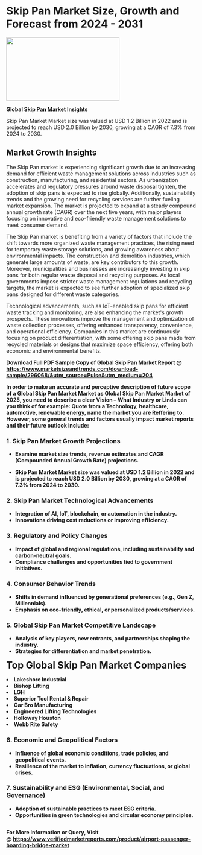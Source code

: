 <H1>Skip Pan Market Size, Growth and Forecast from 2024 - 2031</H1><img class="aligncenter size-medium wp-image-584254" src="https://thirdeyenews.in/wp-content/uploads/2024/09/Global-Market-Research-300x168.jpeg" alt="" width="300" height="168" /><p><strong>Global&nbsp;<a href="https://www.marketsizeandtrends.com/download-sample/296068/&amp;utm_source=Pulse&amp;utm_medium=204">Skip Pan Market</a> Insights</strong></p><p>Skip Pan Market Market size was valued at USD 1.2 Billion in 2022 and is projected to reach USD 2.0 Billion by 2030, growing at a CAGR of 7.3% from 2024 to 2030.</p><p><h2>Market Growth Insights</h2> <p>The Skip Pan market is experiencing significant growth due to an increasing demand for efficient waste management solutions across industries such as construction, manufacturing, and residential sectors. As urbanization accelerates and regulatory pressures around waste disposal tighten, the adoption of skip pans is expected to rise globally. Additionally, sustainability trends and the growing need for recycling services are further fueling market expansion. The market is projected to expand at a steady compound annual growth rate (CAGR) over the next five years, with major players focusing on innovative and eco-friendly waste management solutions to meet consumer demand.</p> <p><strong></strong></p> <p>The Skip Pan market is benefiting from a variety of factors that include the shift towards more organized waste management practices, the rising need for temporary waste storage solutions, and growing awareness about environmental impacts. The construction and demolition industries, which generate large amounts of waste, are key contributors to this growth. Moreover, municipalities and businesses are increasingly investing in skip pans for both regular waste disposal and recycling purposes. As local governments impose stricter waste management regulations and recycling targets, the market is expected to see further adoption of specialized skip pans designed for different waste categories.</p> <p>Technological advancements, such as IoT-enabled skip pans for efficient waste tracking and monitoring, are also enhancing the market's growth prospects. These innovations improve the management and optimization of waste collection processes, offering enhanced transparency, convenience, and operational efficiency. Companies in this market are continuously focusing on product differentiation, with some offering skip pans made from recycled materials or designs that maximize space efficiency, offering both economic and environmental benefits.</p> <p><strong></p><p><span class=""><strong>Download Full PDF Sample Copy of Global Skip Pan Market Report</strong> @ <a href="https://www.marketsizeandtrends.com/download-sample/296068/&amp;utm_source=Pulse&amp;utm_medium=204" target="_blank">https://www.marketsizeandtrends.com/download-sample/296068/&amp;utm_source=Pulse&amp;utm_medium=204</a></span></p><p>In order to make an accurate and perceptive description of future scope of a Global&nbsp;Skip Pan Market Market as Global&nbsp;Skip Pan Market Market of 2025, you need to describe a clear Vision &ndash; What Industry or Linda can you think of for example: Quote from a Technology, healthcare, automotive, renewable energy, name the market you are Reffering to. However, some general trends and factors usually impact market reports and their future outlook include:</p><h3>1.&nbsp;<strong>Skip Pan Market Growth Projections</strong></h3><ul><li>Examine market size trends, revenue estimates and CAGR (Compounded Annual Growth Rate) projections.</li><li><p>Skip Pan Market Market size was valued at USD 1.2 Billion in 2022 and is projected to reach USD 2.0 Billion by 2030, growing at a CAGR of 7.3% from 2024 to 2030.</p></li></ul><h3>2.&nbsp;<strong>Skip Pan Market Technological Advancements</strong></h3><ul><li>Integration of AI, IoT, blockchain, or automation in the industry.</li><li>Innovations driving cost reductions or improving efficiency.</li></ul><h3>3.&nbsp;<strong>Regulatory and Policy Changes</strong></h3><ul><li>Impact of global and regional regulations, including sustainability and carbon-neutral goals.</li><li>Compliance challenges and opportunities tied to government initiatives.</li></ul><h3>4.&nbsp;<strong>Consumer Behavior Trends</strong></h3><ul><li>Shifts in demand influenced by generational preferences (e.g., Gen Z, Millennials).</li><li>Emphasis on eco-friendly, ethical, or personalized products/services.</li></ul><h3>5.&nbsp;<strong>Global Skip Pan Market Competitive Landscape</strong></h3><ul><li>Analysis of key players, new entrants, and partnerships shaping the industry.</li><li>Strategies for differentiation and market penetration.</li></ul><p data-pm-slice="1 1 []"><span style="color: inherit; font-family: inherit; font-size: 25px;">Top Global Skip Pan Market Companies</span></p><div class="" data-test-id=""><p><li>Lakeshore Industrial</li><li> Bishop Lifting</li><li> LGH</li><li> Superior Tool Rental & Repair</li><li> Gar Bro Manufacturing</li><li> Engineered Lifting Technologies</li><li> Holloway Houston</li><li> Webb Rite Safety</li></p></div><h3>6.&nbsp;<strong>Economic and Geopolitical Factors</strong></h3><ul><li>Influence of global economic conditions, trade policies, and geopolitical events.</li><li>Resilience of the market to inflation, currency fluctuations, or global crises.</li></ul><h3>7.&nbsp;<strong>Sustainability and ESG (Environmental, Social, and Governance)</strong></h3><ul><li>Adoption of sustainable practices to meet ESG criteria.</li><li>Opportunities in green technologies and circular economy principles.</li></ul><h2><strong style="font-size: 14px;">For More Information or Query, Visit @&nbsp;</strong><a style="background-color: #ffffff; font-size: 14px;" href="https://www.marketsizeandtrends.com/report/skip-pan-market/" target="_blank">https://www.verifiedmarketreports.com/product/airport-passenger-boarding-bridge-market</a></h2>
